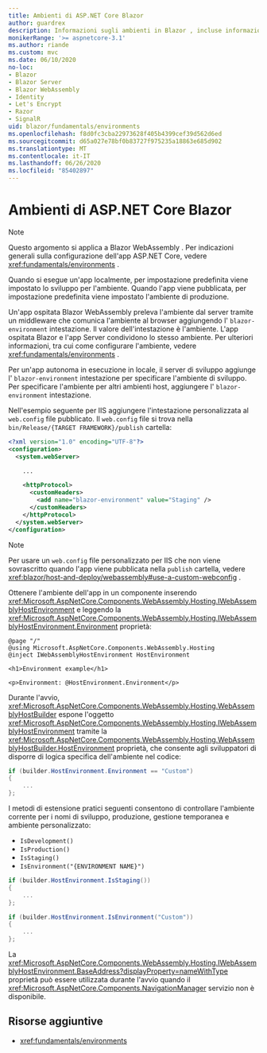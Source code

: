 ```yaml
---
title: Ambienti di ASP.NET Core Blazor
author: guardrex
description: Informazioni sugli ambienti in Blazor , incluse informazioni su come impostare l'ambiente di un' Blazor WebAssembly app.
monikerRange: '>= aspnetcore-3.1'
ms.author: riande
ms.custom: mvc
ms.date: 06/10/2020
no-loc:
- Blazor
- Blazor Server
- Blazor WebAssembly
- Identity
- Let's Encrypt
- Razor
- SignalR
uid: blazor/fundamentals/environments
ms.openlocfilehash: f8d0fc3cba22973628f405b4399cef39d562d6ed
ms.sourcegitcommit: d65a027e78bf0b83727f975235a18863e685d902
ms.translationtype: MT
ms.contentlocale: it-IT
ms.lasthandoff: 06/26/2020
ms.locfileid: "85402897"
---
```

# <a name="aspnet-core-blazor-environments"></a>Ambienti di ASP.NET Core Blazor

> [!NOTE]
> Questo argomento si applica a Blazor WebAssembly . Per indicazioni generali sulla configurazione dell'app ASP.NET Core, vedere <xref:fundamentals/environments> .

Quando si esegue un'app localmente, per impostazione predefinita viene impostato lo sviluppo per l'ambiente. Quando l'app viene pubblicata, per impostazione predefinita viene impostato l'ambiente di produzione.

Un'app ospitata Blazor WebAssembly preleva l'ambiente dal server tramite un middleware che comunica l'ambiente al browser aggiungendo l' `blazor-environment` intestazione. Il valore dell'intestazione è l'ambiente. L'app ospitata Blazor e l'app Server condividono lo stesso ambiente. Per ulteriori informazioni, tra cui come configurare l'ambiente, vedere <xref:fundamentals/environments> .

Per un'app autonoma in esecuzione in locale, il server di sviluppo aggiunge l' `blazor-environment` intestazione per specificare l'ambiente di sviluppo. Per specificare l'ambiente per altri ambienti host, aggiungere l' `blazor-environment` intestazione.

Nell'esempio seguente per IIS aggiungere l'intestazione personalizzata al `web.config` file pubblicato. Il `web.config` file si trova nella `bin/Release/{TARGET FRAMEWORK}/publish` cartella:

```xml
<?xml version="1.0" encoding="UTF-8"?>
<configuration>
  <system.webServer>

    ...

    <httpProtocol>
      <customHeaders>
        <add name="blazor-environment" value="Staging" />
      </customHeaders>
    </httpProtocol>
  </system.webServer>
</configuration>
```

> [!NOTE]
> Per usare un `web.config` file personalizzato per IIS che non viene sovrascritto quando l'app viene pubblicata nella `publish` cartella, vedere <xref:blazor/host-and-deploy/webassembly#use-a-custom-webconfig> .

Ottenere l'ambiente dell'app in un componente inserendo <xref:Microsoft.AspNetCore.Components.WebAssembly.Hosting.IWebAssemblyHostEnvironment> e leggendo la <xref:Microsoft.AspNetCore.Components.WebAssembly.Hosting.IWebAssemblyHostEnvironment.Environment> proprietà:

```razor
@page "/"
@using Microsoft.AspNetCore.Components.WebAssembly.Hosting
@inject IWebAssemblyHostEnvironment HostEnvironment

<h1>Environment example</h1>

<p>Environment: @HostEnvironment.Environment</p>
```

Durante l'avvio, <xref:Microsoft.AspNetCore.Components.WebAssembly.Hosting.WebAssemblyHostBuilder> espone l'oggetto <xref:Microsoft.AspNetCore.Components.WebAssembly.Hosting.IWebAssemblyHostEnvironment> tramite la <xref:Microsoft.AspNetCore.Components.WebAssembly.Hosting.WebAssemblyHostBuilder.HostEnvironment> proprietà, che consente agli sviluppatori di disporre di logica specifica dell'ambiente nel codice:

```csharp
if (builder.HostEnvironment.Environment == "Custom")
{
    ...
};
```

I metodi di estensione pratici seguenti consentono di controllare l'ambiente corrente per i nomi di sviluppo, produzione, gestione temporanea e ambiente personalizzato:

* `IsDevelopment()`
* `IsProduction()`
* `IsStaging()`
* `IsEnvironment("{ENVIRONMENT NAME}")`

```csharp
if (builder.HostEnvironment.IsStaging())
{
    ...
};

if (builder.HostEnvironment.IsEnvironment("Custom"))
{
    ...
};
```

La <xref:Microsoft.AspNetCore.Components.WebAssembly.Hosting.IWebAssemblyHostEnvironment.BaseAddress?displayProperty=nameWithType> proprietà può essere utilizzata durante l'avvio quando il <xref:Microsoft.AspNetCore.Components.NavigationManager> servizio non è disponibile.

## <a name="additional-resources"></a>Risorse aggiuntive

* <xref:fundamentals/environments>
